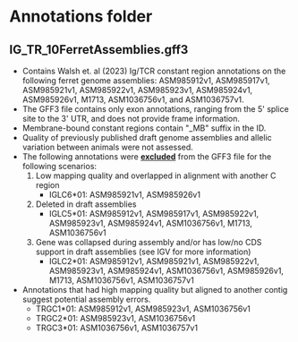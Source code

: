 # Annotations folder
## **IG_TR_10FerretAssemblies.gff3**
- Contains Walsh et. al (2023) Ig/TCR constant region annotations on the following ferret genome assemblies: ASM985912v1, ASM985917v1, ASM985921v1, ASM985922v1, ASM985923v1, ASM985924v1, ASM985926v1, M1713, ASM1036756v1, and ASM1036757v1.
- The GFF3 file contains only exon annotations, ranging from the 5' splice site to the 3' UTR, and does not provide frame information.
- Membrane-bound constant regions contain "_MB" suffix in the ID.
- Quality of previously published draft genome assemblies and allelic variation between animals were not assessed.
- The following annotations were <ins>**excluded**</ins> from the GFF3 file for the following scenarios:
   1) Low mapping quality and overlapped in alignment with another C region 
      -   IGLC6*01: ASM985921v1, ASM985926v1
   2) Deleted in draft assemblies
      -   IGLC5*01: ASM985912v1, ASM985917v1, ASM985922v1, ASM985923v1, ASM985924v1, ASM1036756v1, M1713, ASM1036756v1
   3) Gene was collapsed during assembly and/or has low/no CDS support in draft assemblies (see IGV for more information)
      - IGLC2*01: ASM985912v1, ASM985921v1, ASM985922v1, ASM985923v1, ASM985924v1, ASM1036756v1, ASM985926v1, M1713, ASM1036756v1, ASM1036757v1
- Annotations that had high mapping quality but aligned to another contig suggest potential assembly errors.
   -   TRGC1*01: ASM985912v1, ASM985923v1, ASM1036756v1
   -   TRGC2*01: ASM985923v1, ASM1036756v1
   -   TRGC3*01: ASM1036756v1, ASM1036757v1
